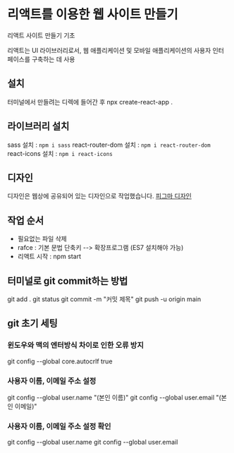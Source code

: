 # 리액트를 이용한 웹 사이트 만들기
리액트 사이트 만들기 기초

리액트는 UI 라이브러리로서, 웹 애플리케이션 및 모바일 애플리케이션의 사용자 인터페이스를 구축하는 데 사용

## 설치
터미널에서 만들려는 디렉에 들어간 후
npx create-react-app .

## 라이브러리 설치
sass 설치 : `npm i sass`
react-router-dom 설치 : `npm i react-router-dom`
react-icons 설치 : `npm i react-icons`

## 디자인
디자인은 웹상에 공유되어 있는 디자인으로 작업했습니다. [피그마 디자인](https://www.figma.com/file/4Nk6nkorKyLzXkFUfoqRR4/falin?type=design&node-id=64%3A265&mode=design&t=8bdbou94xu3UuUfa-1)

## 작업 순서
- 필요없는 파일 삭제
- rafce : 기본 문법 단축키 --> 확장프로그램 (ES7 설치해야 가능)
- 리액트 시작 : npm start

## 터미널로 git commit하는 방법
git add .
git status
git commit -m "커밋 제목"
git push -u origin main

## git 초기 세팅
### 윈도우와 맥의 엔터방식 차이로 인한 오류 방지
git config --global core.autocrlf true 

### 사용자 이름, 이메일 주소 설정
git config --global user.name "(본인 이름)"
git config --global user.email "(본인 이메일)"

### 사용자 이름, 이메일 주소 설정 확인
git config --global user.name
git config --global user.email